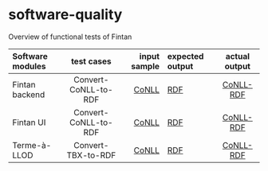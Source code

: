 # software-quality

Overview of functional tests of Fintan

| Software modules    | test cases            | input sample          |  expected output  | actual output         |  
| :------------       |:--------------------: | ---------------------:| :------------     |:--------------------: | 
| Fintan backend      | Convert-CoNLL-to-RDF  |  [CoNLL]([quora.com/profile/Ashish-Kulkarni-100](https://raw.githubusercontent.com/Pret-a-LLOD/software-quality-evaluation/main/Fintan/en-ud-dev.conllu))                | [RDF]([quora.com/profile/Ashish-Kulkarni-100](https://raw.githubusercontent.com/Pret-a-LLOD/software-quality-evaluation/main/Fintan/en-ud-dev.conllu))               | [CoNLL-RDF]([quora.com/profile/Ashish-Kulkarni-100](https://raw.githubusercontent.com/Pret-a-LLOD/software-quality-evaluation/main/Fintan/conllToRdf.ttl))             | 
| Fintan UI           | Convert-CoNLL-to-RDF  |   [CoNLL](quora.com/profile/Ashish-Kulkarni-100)                | [RDF](quora.com/profile/Ashish-Kulkarni-100)               | [CoNLL-RDF](quora.com/profile/Ashish-Kulkarni-100)                 
| Terme-à-LLOD        | Convert-TBX-to-RDF    |   [CoNLL](quora.com/profile/Ashish-Kulkarni-100)                | [RDF](quora.com/profile/Ashish-Kulkarni-100)               | [CoNLL-RDF](quora.com/profile/Ashish-Kulkarni-100) 
